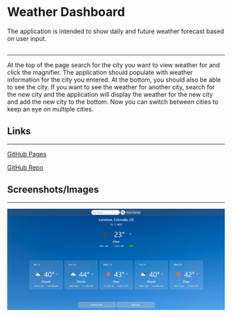 # Weather Dashboard
The application is intended to show daily and future weather forecast based on user input.

## 
---------------------------
At the top of the page search for the city you want to view weather for and click the magnifier. The application should populate with weather information for the city you entered. At the bottom, you should also be able to see the city. If you want to see the weather for another city, search for the new city and the application will display the weather for the new city and add the new city to the bottom. Now you can switch between cities to keep an eye on multiple cities.


## Links 
----------------------------

[GitHub Pages](https://ettad.github.io/weather-dashboard/)


[GitHub Repo](https://github.com/ettad/weather-dashboard)


## Screenshots/Images
-----------------------------
![ScreenShot of Weather Dashboard Page](./assets/images/application-screenshot.JPG)

